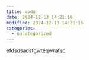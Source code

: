 ```yaml
---
title: asda
date: 2024-12-13 14:21:16
modified: 2024-12-13 14:21:16
categories:
  - uncategorized
---
```



<!-- wp:paragraph -->
<p>efdsdsadsfgwteqwrafsd</p>
<!-- /wp:paragraph -->